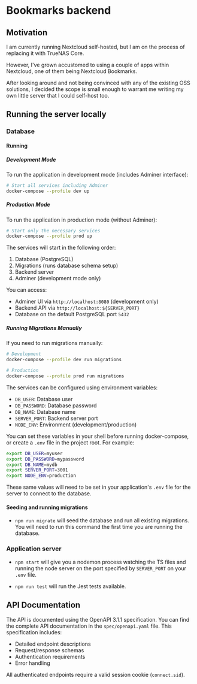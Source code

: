 # Bookmarks backend

## Motivation

I am currently running Nextcloud self-hosted, but I am on the process of replacing it with TrueNAS Core.

However, I've grown accustomed to using a couple of apps within Nextcloud, one of them being Nextcloud Bookmarks.

After looking around and not being convinced with any of the existing OSS solutions, I decided the scope is small enough to warrant me writing my own little server that I could self-host too.

## Running the server locally

### Database

#### Running

##### Development Mode
To run the application in development mode (includes Adminer interface):
```bash
# Start all services including Adminer
docker-compose --profile dev up
```

##### Production Mode
To run the application in production mode (without Adminer):
```bash
# Start only the necessary services
docker-compose --profile prod up
```

The services will start in the following order:
1. Database (PostgreSQL)
2. Migrations (runs database schema setup)
3. Backend server
4. Adminer (development mode only)

You can access:
- Adminer UI via `http://localhost:8080` (development only)
- Backend API via `http://localhost:${SERVER_PORT}`
- Database on the default PostgreSQL port `5432`

##### Running Migrations Manually
If you need to run migrations manually:
```bash
# Development
docker-compose --profile dev run migrations

# Production
docker-compose --profile prod run migrations
```

The services can be configured using environment variables:
- `DB_USER`: Database user
- `DB_PASSWORD`: Database password
- `DB_NAME`: Database name
- `SERVER_PORT`: Backend server port
- `NODE_ENV`: Environment (development/production)

You can set these variables in your shell before running docker-compose, or create a `.env` file in the project root. For example:
```bash
export DB_USER=myuser
export DB_PASSWORD=mypassword
export DB_NAME=mydb
export SERVER_PORT=3001
export NODE_ENV=production
```

These same values will need to be set in your application's `.env` file for the server to connect to the database.

#### Seeding and running migrations

+ `npm run migrate` will seed the database and run all existing migrations. You will need to run this command the first time you are running the database.

### Application server

+ `npm start` will give you a nodemon process watching the TS files and running the node server on the port specified by `SERVER_PORT` on your `.env` file.

+ `npm run test` will run the Jest tests available.

## API Documentation

The API is documented using the OpenAPI 3.1.1 specification. You can find the complete API documentation in the `spec/openapi.yaml` file. This specification includes:

- Detailed endpoint descriptions
- Request/response schemas
- Authentication requirements
- Error handling

All authenticated endpoints require a valid session cookie (`connect.sid`).